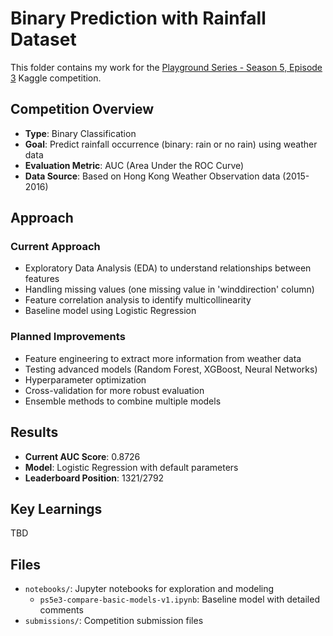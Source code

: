 # Binary Prediction with Rainfall Dataset

This folder contains my work for the [Playground Series - Season 5, Episode 3](https://www.kaggle.com/competitions/playground-series-s5e3) Kaggle competition.

## Competition Overview
- **Type**: Binary Classification
- **Goal**: Predict rainfall occurrence (binary: rain or no rain) using weather data
- **Evaluation Metric**: AUC (Area Under the ROC Curve)
- **Data Source**: Based on Hong Kong Weather Observation data (2015-2016)

## Approach

### Current Approach
- Exploratory Data Analysis (EDA) to understand relationships between features
- Handling missing values (one missing value in 'winddirection' column)
- Feature correlation analysis to identify multicollinearity
- Baseline model using Logistic Regression

### Planned Improvements
- Feature engineering to extract more information from weather data
- Testing advanced models (Random Forest, XGBoost, Neural Networks)
- Hyperparameter optimization
- Cross-validation for more robust evaluation
- Ensemble methods to combine multiple models

## Results
- **Current AUC Score**: 0.8726
- **Model**: Logistic Regression with default parameters
- **Leaderboard Position**: 1321/2792

## Key Learnings
TBD

## Files
- `notebooks/`: Jupyter notebooks for exploration and modeling
  - `ps5e3-compare-basic-models-v1.ipynb`: Baseline model with detailed comments
- `submissions/`: Competition submission files
